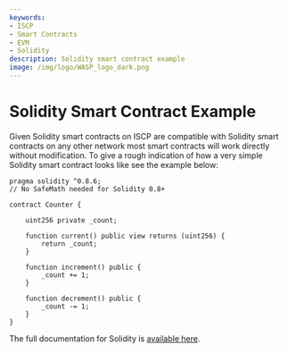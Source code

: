 ```yaml
---
keywords:
- ISCP
- Smart Contracts
- EVM
- Solidity
description: Solidity smart contract example
image: /img/logo/WASP_logo_dark.png
---
```

# Solidity Smart Contract Example

Given Solidity smart contracts on ISCP are compatible with Solidity smart contracts on any other network most smart contracts will work directly without modification. To give a rough indication of how a very simple Solidity smart contract looks like see the example below:


```solidity
pragma solidity ^0.8.6;
// No SafeMath needed for Solidity 0.8+

contract Counter { 
   
    uint256 private _count;
        
    function current() public view returns (uint256) {
        return _count;
    }   

    function increment() public {
        _count += 1;
    }   

    function decrement() public {
        _count -= 1;
    }   
}
```

The full documentation for Solidity is [available here](https://docs.soliditylang.org/).
